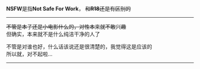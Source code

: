 **NSFW**是指**Not Safe For Work**，
~~和**R18**还是有区别的~~

---

~~不管是本子还是小电影什么的，对性本来就不敢兴趣~~  
但确实，本来就不是什么纯洁干净的人了

不管是对谁也好，什么话该说还是很清楚的，我觉得这是应该的  
所以就，对不起啦...

---